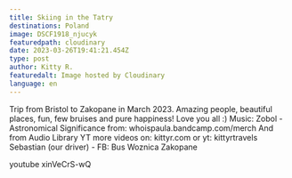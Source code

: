 ```yaml
---
title: Skiing in the Tatry
destinations: Poland
image: DSCF1918_njucyk
featuredpath: cloudinary
date: 2023-03-26T19:41:21.454Z
type: post
author: Kitty R.
featuredalt: Image hosted by Cloudinary
language: en
---
```

<!--StartFragment-->

Trip from Bristol to Zakopane in March 2023. Amazing people, beautiful places, fun, few bruises and pure happiness! Love you all :) Music: Zobol - Astronomical Significance from: whoispaula.bandcamp.com/merch And from Audio Library YT more videos on: kittyr.com or yt: kittyrtravels Sebastian (our driver) - FB: Bus Woznica Zakopane

<!--EndFragment-->

youtube xinVeCrS-wQ